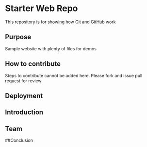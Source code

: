 # Starter Web Repo

This repository is for showing how Git and GitHub work

## Purpose

Sample website with plenty of files for demos

## How to contribute

Steps to contribute cannot be added here. Please fork and issue pull request for review 

## Deployment

## Introduction

## Team

##Conclusion